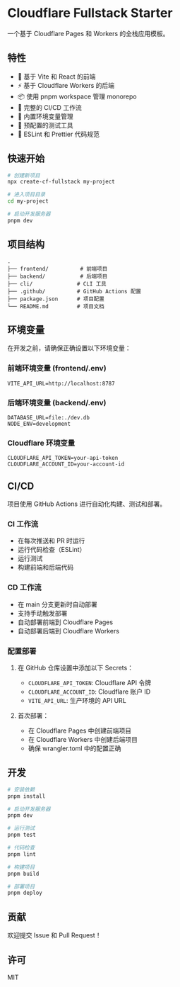 # Cloudflare Fullstack Starter

一个基于 Cloudflare Pages 和 Workers 的全栈应用模板。

## 特性

- 🚀 基于 Vite 和 React 的前端
- ⚡️ 基于 Cloudflare Workers 的后端
- 📦 使用 pnpm workspace 管理 monorepo
- 🔄 完整的 CI/CD 工作流
- 🔑 内置环境变量管理
- 🧪 预配置的测试工具
- 📝 ESLint 和 Prettier 代码规范

## 快速开始

```bash
# 创建新项目
npx create-cf-fullstack my-project

# 进入项目目录
cd my-project

# 启动开发服务器
pnpm dev
```

## 项目结构

```
.
├── frontend/          # 前端项目
├── backend/           # 后端项目
├── cli/              # CLI 工具
├── .github/          # GitHub Actions 配置
├── package.json      # 项目配置
└── README.md         # 项目文档
```

## 环境变量

在开发之前，请确保正确设置以下环境变量：

### 前端环境变量 (frontend/.env)

```env
VITE_API_URL=http://localhost:8787
```

### 后端环境变量 (backend/.env)

```env
DATABASE_URL=file:./dev.db
NODE_ENV=development
```

### Cloudflare 环境变量

```env
CLOUDFLARE_API_TOKEN=your-api-token
CLOUDFLARE_ACCOUNT_ID=your-account-id
```

## CI/CD

项目使用 GitHub Actions 进行自动化构建、测试和部署。

### CI 工作流

- 在每次推送和 PR 时运行
- 运行代码检查（ESLint）
- 运行测试
- 构建前端和后端代码

### CD 工作流

- 在 main 分支更新时自动部署
- 支持手动触发部署
- 自动部署前端到 Cloudflare Pages
- 自动部署后端到 Cloudflare Workers

### 配置部署

1. 在 GitHub 仓库设置中添加以下 Secrets：
   - `CLOUDFLARE_API_TOKEN`: Cloudflare API 令牌
   - `CLOUDFLARE_ACCOUNT_ID`: Cloudflare 账户 ID
   - `VITE_API_URL`: 生产环境的 API URL

2. 首次部署：
   - 在 Cloudflare Pages 中创建前端项目
   - 在 Cloudflare Workers 中创建后端项目
   - 确保 wrangler.toml 中的配置正确

## 开发

```bash
# 安装依赖
pnpm install

# 启动开发服务器
pnpm dev

# 运行测试
pnpm test

# 代码检查
pnpm lint

# 构建项目
pnpm build

# 部署项目
pnpm deploy
```

## 贡献

欢迎提交 Issue 和 Pull Request！

## 许可

MIT
